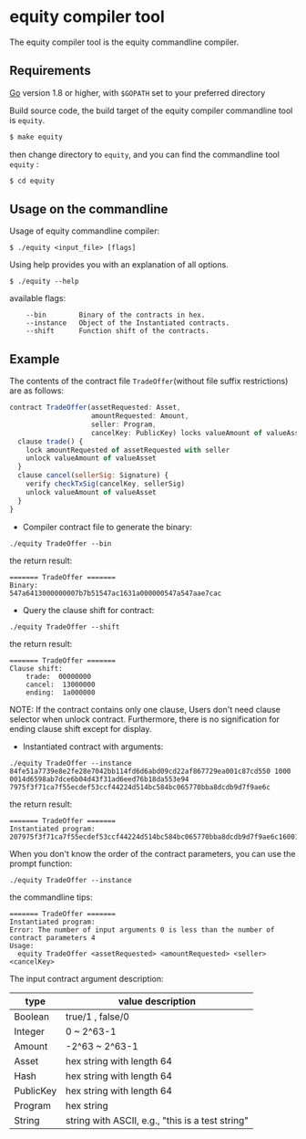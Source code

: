 # equity compiler tool

The equity compiler tool is the equity commandline compiler.

## Requirements

[Go](https://golang.org/doc/install) version 1.8 or higher, with `$GOPATH` set to your preferred directory

Build source code, the build target of the equity compiler commandline tool is `equity`.

```bash
$ make equity
```

then change directory to `equity`, and you can find the commandline tool `equity` :
```bash
$ cd equity
```

## Usage on the commandline

Usage of equity commandline compiler:
```shell
$ ./equity <input_file> [flags]
```

Using help provides you with an explanation of all options.

```shell
$ ./equity --help
```

available flags:
```shell
    --bin        Binary of the contracts in hex.
    --instance   Object of the Instantiated contracts.
    --shift      Function shift of the contracts.
```

## Example

The contents of the contract file `TradeOffer`(without file suffix restrictions) are as follows:
```js
contract TradeOffer(assetRequested: Asset,
                    amountRequested: Amount,
                    seller: Program,
                    cancelKey: PublicKey) locks valueAmount of valueAsset {
  clause trade() {
    lock amountRequested of assetRequested with seller
    unlock valueAmount of valueAsset
  }
  clause cancel(sellerSig: Signature) {
    verify checkTxSig(cancelKey, sellerSig)
    unlock valueAmount of valueAsset
  }
}
```

- Compiler contract file to generate the binary:
```shell
./equity TradeOffer --bin
```

  the return result:
```shell
======= TradeOffer =======
Binary:
547a6413000000007b7b51547ac1631a000000547a547aae7cac
```

- Query the clause shift for contract:
```shell
./equity TradeOffer --shift
```

  the return result:
```shell
======= TradeOffer =======
Clause shift:
    trade:  00000000
    cancel:  13000000
    ending:  1a000000
```

NOTE: 
If the contract contains only one clause, Users don't need clause selector when unlock contract. Furthermore, there is no signification for ending clause shift except for display.

- Instantiated contract with arguments:
```shell
./equity TradeOffer --instance 84fe51a7739e8e2fe28e7042bb114fd6d6abd09cd22af867729ea001c87cd550 1000 0014d6598ab7dce6b04d43f31ad6eed76b18da553e94 7975f3f71ca7f55ecdef53ccf44224d514bc584bc065770bba8dcdb9d7f9ae6c
```

  the return result:
```shell
======= TradeOffer =======
Instantiated program:
207975f3f71ca7f55ecdef53ccf44224d514bc584bc065770bba8dcdb9d7f9ae6c160014d6598ab7dce6b04d43f31ad6eed76b18da553e9402e8032084fe51a7739e8e2fe28e7042bb114fd6d6abd09cd22af867729ea001c87cd550741a547a6413000000007b7b51547ac1631a000000547a547aae7cac00c0
```

When you don't know the order of the contract parameters, you can use the prompt function:
```shell
./equity TradeOffer --instance
```

  the commandline tips:
```shell
======= TradeOffer =======
Instantiated program:
Error: The number of input arguments 0 is less than the number of contract parameters 4
Usage:
  equity TradeOffer <assetRequested> <amountRequested> <seller> <cancelKey>
```

The input contract argument description:

| type | value description |
| ---- | ----------- |
| Boolean | true/1 , false/0 |
| Integer | 0 ~ 2^63-1 |
| Amount | -2^63 ~ 2^63-1 |
| Asset | hex string with length 64 |
| Hash | hex string with length 64 |
| PublicKey | hex string with length 64 |
| Program | hex string |
| String | string with ASCII, e.g., "this is a test string" |
